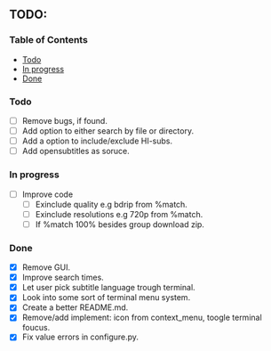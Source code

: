 
<h2 align="left">TODO:</h2>

### Table of Contents
- [Todo](#todo)
- [In progress](#progress)
- [Done](#authors)

### Todo <a name = "todo"></a>

- [ ] Remove bugs, if found.
- [ ] Add option to either search by file or directory.
- [ ] Add a option to include/exclude HI-subs. 
- [ ] Add opensubtitles as soruce.

### In progress <a name = "progress"></a>

- [ ] Improve code
  - [ ] Exinclude quality e.g bdrip from  %match. 
  - [ ] Exinclude resolutions e.g 720p from %match.
  - [ ] If %match 100% besides group download zip.

### Done <a name = "done"></a>

- [x] Remove GUI.
- [x] Improve search times.
- [x] Let user pick subtitle language trough terminal.
- [x] Look into some sort of terminal menu system.
- [x] Create a better README.md.
- [x] Remove/add implement: icon from context_menu, toogle terminal foucus.
- [x] Fix value errors in configure.py.
